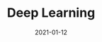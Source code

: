 ---
title: "Deep Learning"
thumbnail: https://aryashetty08.github.io/assets/img/deep_learning.png
date: 2021-01-12
---